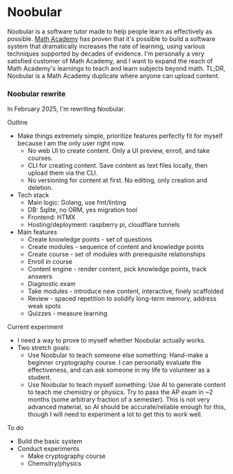 # Noobular

Noobular is a software tutor made to help people learn as effectively as possible.
[Math Academy](mathacademy.com) has proven that it's possible to build a software
system that dramatically increases the rate of learning, using various techniques
supported by decades of evidence. I'm personally a very satisfied customer of
Math Academy, and I want to expand the reach of Math Academy's learnings to teach
and learn subjects beyond math. TL;DR, Noobular is a Math Academy duplicate where
anyone can upload content.

### Noobular rewrite

In February 2025, I'm rewriting Noobular.

Outline
- Make things extremely simple, prioritize features perfectly fit for myself
because I am the only user right now.
    - No web UI to create content. Only a UI preview, enroll, and take courses.
    - CLI for creating content. Save content as text files locally,
    then upload them via the CLI.
    - No versioning for content at first. No editing, only creation and deletion.
- Tech stack
    - Main logic: Golang, use fmt/linting
    - DB: Sqlite, no ORM, yes migration tool
    - Frontend: HTMX
    - Hosting/deployment: raspberry pi, cloudflare tunnels
- Main features
    - Create knowledge points - set of questions
    - Create modules - sequence of content and knowledge points
    - Create course - set of modules with prerequisite relationships
    - Enroll in course
    - Content engine - render content, pick knowledge points, track answers
    - Diagnostic exam
    - Take modules - introduce new content, interactive, finely scaffolded
    - Review - spaced repetition to solidify long-term memory, address weak spots
    - Quizzes - measure learning

Current experiment
- I need a way to prove to myself whether Noobular actually works.
- Two stretch goals:
    - Use Noobular to teach someone else something: Hand-make a beginner
    cryptography course. I can personally evaluate the effectiveness,
    and can ask someone in my life to volunteer as a student.
    - Use Noobular to teach myself something: Use AI to generate content
    to teach me chemistry or physics. Try to pass the AP exam in ~2 months
    (some arbitrary fraction of a semester). This is not very advanced material,
    so AI should be accurate/reliable enough for this, though I will
    need to experiment a lot to get this to work well.

To do
- Build the basic system
- Conduct experiments
    - Make cryptography course
    - Chemsitry/physics
